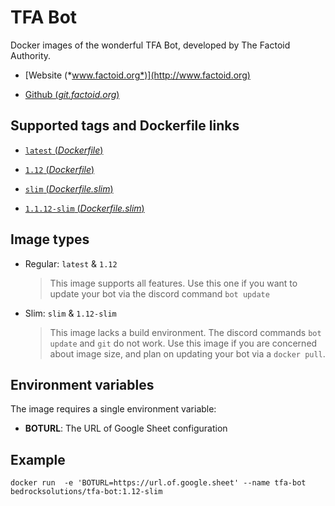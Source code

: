 # TFA Bot

Docker images of the wonderful TFA Bot, developed by The Factoid Authority.
  
  * [Website (*www.factoid.org*)](http://www.factoid.org)
  
  * [Github (*git.factoid.org*)](https://git.factoid.org/TFA/TFA-Bot)

## Supported tags and Dockerfile links

* [`latest` (*Dockerfile*)](https://github.com/BedrockSolutions/dockerfile/blob/master/tfa-bot/Dockerfile)

* [`1.12` (*Dockerfile*)](https://github.com/BedrockSolutions/dockerfile/blob/tfa-bot-1.12/tfa-bot/Dockerfile)

* [`slim` (*Dockerfile.slim*)](https://github.com/BedrockSolutions/dockerfile/blob/master/tfa-bot/Dockerfile.slim)

* [`1.1.12-slim` (*Dockerfile.slim*)](https://github.com/BedrockSolutions/dockerfile/blob/tfa-bot-1.12/tfa-bot/Dockerfile.slim)

## Image types

* Regular: `latest` & `1.12`
  > This image supports all features. Use this one if you want to update your bot via the
  discord command `bot update`

* Slim: `slim` & `1.12-slim`
  > This image lacks a build environment. The discord commands `bot update` and `git` do not
  work. Use this image if you are concerned about image size, and plan on updating your bot
  via a `docker pull`.
  
## Environment variables

The image requires a single environment variable:

* **BOTURL**: The URL of Google Sheet configuration

## Example

`docker run  -e 'BOTURL=https://url.of.google.sheet' --name tfa-bot bedrocksolutions/tfa-bot:1.12-slim`
